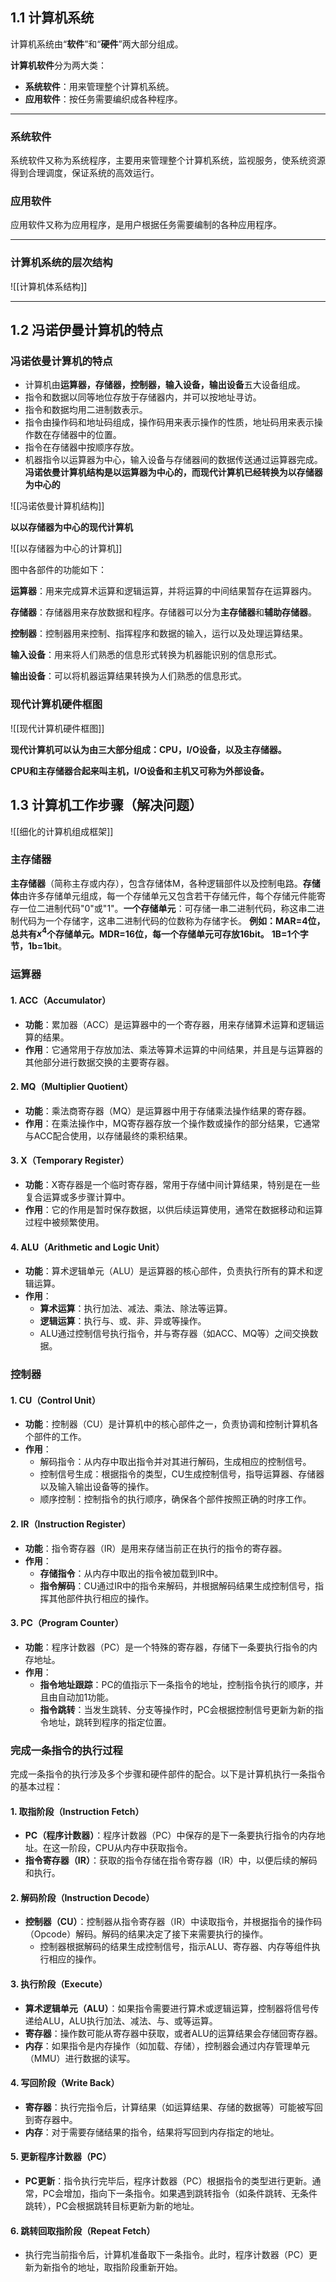 ## 1.1 计算机系统

计算机系统由“**软件**”和“**硬件**”两大部分组成。

**计算机软件**分为两大类：

- **系统软件**：用来管理整个计算机系统。
- **应用软件**：按任务需要编织成各种程序。

---

### **系统软件**

系统软件又称为系统程序，主要用来管理整个计算机系统，监视服务，使系统资源得到合理调度，保证系统的高效运行。

### **应用软件**

应用软件又称为应用程序，是用户根据任务需要编制的各种应用程序。

---

### **计算机系统的层次结构**

![[计算机体系结构]]

---

## 1.2 冯诺伊曼计算机的特点

### 冯诺依曼计算机的特点

- 计算机由**运算器，存储器，控制器，输入设备，输出设备**五大设备组成。
- 指令和数据以同等地位存放于存储器内，并可以按地址寻访。
- 指令和数据均用二进制数表示。
- 指令由操作码和地址码组成，操作码用来表示操作的性质，地址码用来表示操作数在存储器中的位置。
- 指令在存储器中按顺序存放。
- 机器指令以运算器为中心，输入设备与存储器间的数据传送通过运算器完成。
**冯诺依曼计算机结构是以运算器为中心的，而现代计算机已经转换为以存储器为中心的**

![[冯诺依曼计算机结构]]

**以以存储器为中心的现代计算机**

![[以存储器为中心的计算机]]

图中各部件的功能如下：

**运算器**：用来完成算术运算和逻辑运算，并将运算的中间结果暂存在运算器内。

**存储器**：存储器用来存放数据和程序。存储器可以分为**主存储器**和**辅助存储器**。

**控制器**：控制器用来控制、指挥程序和数据的输入，运行以及处理运算结果。

**输入设备**：用来将人们熟悉的信息形式转换为机器能识别的信息形式。

**输出设备**：可以将机器运算结果转换为人们熟悉的信息形式。

### 现代计算机硬件框图

![[现代计算机硬件框图]]

**现代计算机可以认为由三大部分组成：CPU，I/O设备，以及主存储器。**

**CPU和主存储器合起来叫主机，I/O设备和主机又可称为外部设备。**

## 1.3 计算机工作步骤（解决问题）

![[细化的计算机组成框架]]

### 主存储器

**主存储器**（简称主存或内存），包含存储体M，各种逻辑部件以及控制电路。**存储体**由许多存储单元组成，每一个存储单元又包含若干存储元件，每个存储元件能寄存一位二进制代码"0"或"1"。**一个存储单元**：可存储一串二进制代码，称这串二进制代码为一个存储字，这串二进制代码的位数称为存储字长。
**例如：MAR=4位，总共有$x^4$个存储单元。MDR=16位，每一个存储单元可存放16bit。**
**1B=1个字节，1b=1bit**。

### 运算器

#### **1. ACC（Accumulator）**

- **功能**：累加器（ACC）是运算器中的一个寄存器，用来存储算术运算和逻辑运算的结果。
- **作用**：它通常用于存放加法、乘法等算术运算的中间结果，并且是与运算器的其他部分进行数据交换的主要寄存器。

#### **2. MQ（Multiplier Quotient）**

- **功能**：乘法商寄存器（MQ）是运算器中用于存储乘法操作结果的寄存器。
- **作用**：在乘法操作中，MQ寄存器存放一个操作数或操作的部分结果，它通常与ACC配合使用，以存储最终的乘积结果。

#### **3. X（Temporary Register）**

- **功能**：X寄存器是一个临时寄存器，常用于存储中间计算结果，特别是在一些复合运算或多步骤计算中。
- **作用**：它的作用是暂时保存数据，以供后续运算使用，通常在数据移动和运算过程中被频繁使用。

#### **4. ALU（Arithmetic and Logic Unit）**

- **功能**：算术逻辑单元（ALU）是运算器的核心部件，负责执行所有的算术和逻辑运算。
- **作用**：
    - **算术运算**：执行加法、减法、乘法、除法等运算。
    - **逻辑运算**：执行与、或、非、异或等操作。
    - ALU通过控制信号执行指令，并与寄存器（如ACC、MQ等）之间交换数据。

### 控制器

#### **1. CU（Control Unit）**

- **功能**：控制器（CU）是计算机中的核心部件之一，负责协调和控制计算机各个部件的工作。
- **作用**：
    - 解码指令：从内存中取出指令并对其进行解码，生成相应的控制信号。
    - 控制信号生成：根据指令的类型，CU生成控制信号，指导运算器、存储器以及输入输出设备等的操作。
    - 顺序控制：控制指令的执行顺序，确保各个部件按照正确的时序工作。

#### **2. IR（Instruction Register）**

- **功能**：指令寄存器（IR）是用来存储当前正在执行的指令的寄存器。
- **作用**：
    - **存储指令**：从内存中取出的指令被加载到IR中。
    - **指令解码**：CU通过IR中的指令来解码，并根据解码结果生成控制信号，指挥其他部件执行相应的操作。

#### **3. PC（Program Counter）**

- **功能**：程序计数器（PC）是一个特殊的寄存器，存储下一条要执行指令的内存地址。
- **作用**：
    - **指令地址跟踪**：PC的值指示下一条指令的地址，控制指令执行的顺序，并且由自动加1功能。
    - **指令跳转**：当发生跳转、分支等操作时，PC会根据控制信号更新为新的指令地址，跳转到程序的指定位置。

### **完成一条指令的执行过程**

完成一条指令的执行涉及多个步骤和硬件部件的配合。以下是计算机执行一条指令的基本过程：

#### **1. 取指阶段（Instruction Fetch）**

- **PC（程序计数器）**：程序计数器（PC）中保存的是下一条要执行指令的内存地址。在这一阶段，CPU从内存中获取指令。
- **指令寄存器（IR）**：获取的指令存储在指令寄存器（IR）中，以便后续的解码和执行。

#### **2. 解码阶段（Instruction Decode）**

- **控制器（CU）**：控制器从指令寄存器（IR）中读取指令，并根据指令的操作码（Opcode）解码。解码的结果决定了接下来需要执行的操作。
    - 控制器根据解码的结果生成控制信号，指示ALU、寄存器、内存等组件执行相应的操作。

#### **3. 执行阶段（Execute）**

- **算术逻辑单元（ALU）**：如果指令需要进行算术或逻辑运算，控制器将信号传递给ALU，ALU执行加法、减法、与、或等运算。
- **寄存器**：操作数可能从寄存器中获取，或者ALU的运算结果会存储回寄存器。
- **内存**：如果指令是内存操作（如加载、存储），控制器会通过内存管理单元（MMU）进行数据的读写。

#### **4. 写回阶段（Write Back）**

- **寄存器**：执行完指令后，计算结果（如运算结果、存储的数据等）可能被写回到寄存器中。
- **内存**：对于需要存储结果的指令，结果将写回到内存指定的地址。

#### **5. 更新程序计数器（PC）**

- **PC更新**：指令执行完毕后，程序计数器（PC）根据指令的类型进行更新。通常，PC会增加，指向下一条指令。如果遇到跳转指令（如条件跳转、无条件跳转），PC会根据跳转目标更新为新的地址。

#### **6. 跳转回取指阶段（Repeat Fetch）**

- 执行完当前指令后，计算机准备取下一条指令。此时，程序计数器（PC）更新为新指令的地址，取指阶段重新开始。
